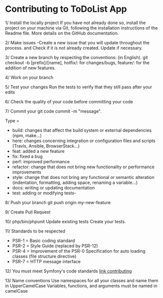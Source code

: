 # Contributing to ToDoList App

1/ Install the locally project
If you have not already done so, install the project on your machine via Git, following the installation instructions of the Readme file.
More details on the GitHub documentation.

2/ Make issues
-Create a new issue that you will update throughout the process.
and Check if it is not already created.  Update if necessary.

3/ Create a new branch by respecting the conventions: (in English).
            git checkout -b [prefix]/[name],
            hotfix/: for changes/bugs,
            feature/: for the addition of new features.

4/ Work on your branch

5/ Test your changes
   Run the tests to verify that they still pass after your edits

6/ Check the quality of your code before committing your code

7/ Commit your git code commit -m "message".

Type =

- build: changes that affect the build system or external dependencies (npm, make...)
- here: changes concerning integration or configuration files and scripts (Travis, Ansible, BrowserStack...)
- feat: added a new feature
- fix: fixed a bug
- perf: improved performance
- refactor: change that does not bring new functionality or performance improvements
- style: change that does not bring any functional or semantic alteration (indentation, formatting, adding space, renaming a variable...)
- docs: writing or updating documentation
- test: adding or modifying tests-

8/ Push your branch git push origin my-new-feature

9/ Create Pull Request

10/ php/bin/phpunit
    Update existing tests
    Create your tests.

11/ Standards to be respected

- PSR-1 = Basic coding standard
- PSR-2 = Style Guide (replaced by PSR-12)
- PSR-4 = Improvement of the PSR-0 Specification for auto loading classes (file structure directive)
- PSR-7 = HTTP message interface

12/ You must meet Symfony's code standards [link contributing](https://github.com/symfony/symfony/blob/5.4/CONTRIBUTING.md)

13/ Name conventions
Use namespaces for all your classes and name them in UpperCamelCase
Variables, functions, and arguments must be named in camelCase

